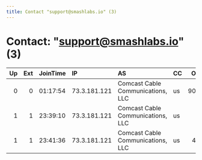 ```yaml
---
title: Contact "support@smashlabs.io" (3)
---
```


# Contact: "support@smashlabs.io" (3)

|   Up |   Ext | JoinTime   | IP           | AS                                | CC   |   ORp |   Dirp | OS      | Version   | Nickname     |   eFamMembers |
|-----:|------:|:-----------|:-------------|:----------------------------------|:-----|------:|-------:|:--------|:----------|:-------------|--------------:|
|    0 |     0 | 01:17:54   | 73.3.181.121 | Comcast Cable Communications, LLC | us   |  9001 |      0 | Linux   | 0.3.1.8   | Smashlabsio1 |             4 |
|    1 |     1 | 23:39:10   | 73.3.181.121 | Comcast Cable Communications, LLC | us   |    53 |     21 | Windows | 0.3.1.7   | Smashlabsio4 |             4 |
|    1 |     1 | 23:41:36   | 73.3.181.121 | Comcast Cable Communications, LLC | us   |   443 |     22 | Windows | 0.3.1.7   | Smashlabsio3 |             4 |
